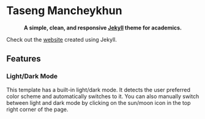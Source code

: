 # Taseng Mancheykhun

<div align="center">

**A simple, clean, and responsive [Jekyll](https://jekyllrb.com/) theme for academics.**

</div>

Check out the [website](https://tasengmancheykhun.github.io) created using Jekyll.

## Features

### Light/Dark Mode

This template has a built-in light/dark mode. It detects the user preferred color scheme and automatically switches to it. You can also manually switch between light and dark mode by clicking on the sun/moon icon in the top right corner of the page.

